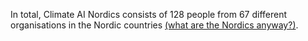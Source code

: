 In total, Climate AI Nordics consists of 128 people from 67 different organisations in <span title="We don&#39;t have a strict requirement for our members to be affiliated with a Nordic institution, neighbours are welcome! However, the content and the events in this network will be based in the Nordic countries.">the Nordic countries <a href="https://www.youtube.com/watch?v=TsXMe8H6iyc">(what are the Nordics anyway?)</a>.</span>
